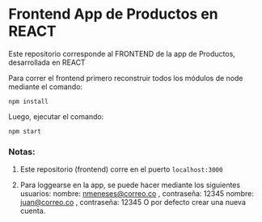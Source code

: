 # Frontend App de Productos en REACT

Este repositorio corresponde al FRONTEND de la app de Productos, desarrollada en REACT

Para correr el frontend primero reconstruir todos los módulos de node mediante el comando:
```
npm install
```

Luego, ejecutar el comando:
```
npm start
```

### Notas: 

1. Este repositorio (frontend) corre en el puerto ```localhost:3000```

2. Para loggearse en la app, se puede hacer mediante los siguientes usuarios:
nombre: nmeneses@correo.co , contraseña: 12345
nombre: juan@correo.co , contraseña: 12345
O por defecto crear una nueva cuenta.